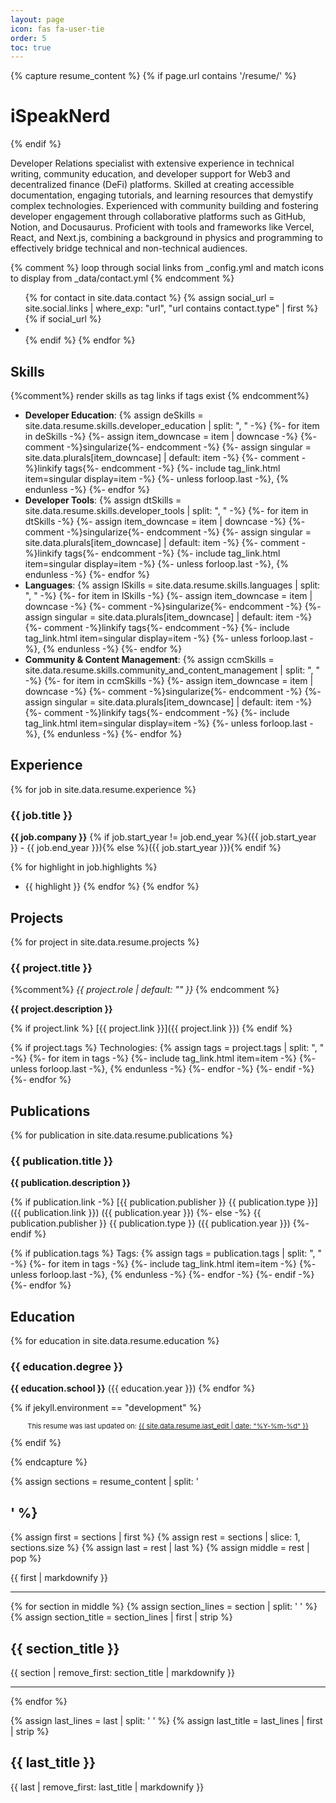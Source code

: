 ```yaml
---
layout: page
icon: fas fa-user-tie
order: 5
toc: true
---
```


{% capture resume_content %}
{% if page.url contains '/resume/' %} 
# iSpeakNerd
{% endif %}

<div id="resume-summary">Developer Relations specialist with extensive experience in technical writing, community education, and developer support for Web3 and decentralized finance (DeFi) platforms. Skilled at creating accessible documentation, engaging tutorials, and learning resources that demystify complex technologies. Experienced with community building and fostering developer engagement through collaborative platforms such as GitHub, Notion, and Docusaurus. Proficient with tools and frameworks like Vercel, React, and Next.js, combining a background in physics and programming to effectively bridge technical and non-technical audiences.</div>

{% comment %}
loop through social links from _config.yml and match icons to display from _data/contact.yml
{% endcomment %}


<div class="resume-contact-links">
  <ul class="list-inline">
  {% for contact in site.data.contact %}
    {% assign social_url = site.social.links | where_exp: "url", "url contains contact.type" | first %}
    {% if social_url %}
      <li class="list-inline-item">
      <a href="{{ social_url }}" {% unless contact.noblank %}target="_blank" rel="noopener noreferrer"{% endunless %} class="no-underline">
        <i class="{{ contact.icon }} resume-contact-icon"></i>
      </a>
      </li>
    {% endif %}
  {% endfor %}
  </ul>
</div>

## Skills

{%comment%}
render skills as tag links if tags exist
{% endcomment%}
- **Developer Education**: {% assign deSkills = site.data.resume.skills.developer_education | split: ", " -%}
{%- for item in deSkills -%}
  {%- assign item_downcase = item | downcase -%}
  {%- comment -%}singularize{%- endcomment -%}
  {%- assign singular = site.data.plurals[item_downcase] | default: item -%} 
  {%- comment -%}linkify tags{%- endcomment -%}
  {%- include tag_link.html item=singular display=item -%}
  {%- unless forloop.last -%}, {% endunless -%}
{%- endfor %}
- **Developer Tools**: {% assign dtSkills = site.data.resume.skills.developer_tools | split: ", " -%}
{%- for item in dtSkills -%}
  {%- assign item_downcase = item | downcase -%}
  {%- comment -%}singularize{%- endcomment -%}
  {%- assign singular = site.data.plurals[item_downcase] | default: item -%} 
  {%- comment -%}linkify tags{%- endcomment -%}
  {%- include tag_link.html item=singular display=item -%}
  {%- unless forloop.last -%}, {% endunless -%}
{%- endfor %}
- **Languages**: {% assign lSkills = site.data.resume.skills.languages | split: ", " -%}
{%- for item in lSkills -%}
  {%- assign item_downcase = item | downcase -%}
  {%- comment -%}singularize{%- endcomment -%}
  {%- assign singular = site.data.plurals[item_downcase] | default: item -%} 
  {%- comment -%}linkify tags{%- endcomment -%}
  {%- include tag_link.html item=singular display=item -%}
  {%- unless forloop.last -%}, {% endunless -%}
{%- endfor %}
- **Community & Content Management**: {% assign ccmSkills = site.data.resume.skills.community_and_content_management | split: ", " -%}
{%- for item in ccmSkills -%}
  {%- assign item_downcase = item | downcase -%}
  {%- comment -%}singularize{%- endcomment -%}
  {%- assign singular = site.data.plurals[item_downcase] | default: item -%} 
  {%- comment -%}linkify tags{%- endcomment -%}
  {%- include tag_link.html item=singular display=item -%}
  {%- unless forloop.last -%}, {% endunless -%}
{%- endfor %}

## Experience

{% for job in site.data.resume.experience %}
### {{ job.title }}
<!-- {: #{{ job.title | slugify }} } -->
**{{ job.company }}** {% if job.start_year != job.end_year %}({{ job.start_year }} - {{ job.end_year }}){% else %}({{ job.start_year }}){% endif %}

{% for highlight in job.highlights %}
- {{ highlight }}
{% endfor %}
{% endfor %}

## Projects

{% for project in site.data.resume.projects %}
### {{ project.title }}
{%comment%} _{{ project.role | default: "" }}_ {% endcomment %}

**{{ project.description }}**

{% if project.link %} [{{ project.link }}]({{ project.link }}) {% endif %}

{% if project.tags %}
Technologies: {% assign tags = project.tags | split: ", " -%}
  {%- for item in tags -%}
    {%- include tag_link.html item=item -%}
    {%- unless forloop.last -%}, {% endunless -%}
  {%- endfor -%}
{%- endif -%}
{%- endfor %}

## Publications

{% for publication in site.data.resume.publications %}
### {{ publication.title }}

**{{ publication.description }}**

{% if publication.link -%} [{{ publication.publisher }} {{ publication.type }}]({{ publication.link }}) ({{ publication.year }}) 
  {%- else -%} {{ publication.publisher }} {{ publication.type }} ({{ publication.year }})
{%- endif %} 

{% if publication.tags %}
Tags: {% assign tags = publication.tags | split: ", " -%}
  {%- for item in tags -%}
    {%- include tag_link.html item=item -%}
    {%- unless forloop.last -%}, {% endunless -%}
  {%- endfor -%}
{%- endif -%}
{%- endfor %}

## Education

{% for education in site.data.resume.education %}
### {{ education.degree }}
<!-- {: #{{ education.degree | slugify }} } -->
**{{ education.school }}** ({{ education.year }})
{% endfor %}

{% if jekyll.environment == "development" %}
<div class="updated-on" style="text-align: center; font-size: 11px;">
  <p>
    This resume was last updated on: <a href="{{ site.data.resume.last_commit_url }}" target="_blank" rel="noopener noreferrer">{{ site.data.resume.last_edit | date: "%Y-%m-%d" }}</a>
  </p>
</div>
{% endif %}

{% endcapture %}

<!-- destructure sections, split on md h2 -->
{% assign sections = resume_content | split: '
## ' %}
{% assign first = sections | first %}
{% assign rest = sections | slice: 1, sections.size %}
{% assign last = rest | last %}
{% assign middle = rest | pop %}

<!-- rebuild with section wrappers in document structure -->

<section class="resume-section" id="resume-summary">
{{ first | markdownify }}
</section>

<hr class="resume-section-divider">

{% for section in middle %}
{% assign section_lines = section | split: '
' %}
{% assign section_title = section_lines | first | strip %}
<section class="resume-section" id="{{ section_title | slugify }}">
<h2>{{ section_title }}</h2>
{{ section | remove_first: section_title | markdownify }}
</section>
<hr class="resume-section-divider">
{% endfor %}

{% assign last_lines = last | split: '
' %}
{% assign last_title = last_lines | first | strip %}
<section class="resume-section final-section" id="{{ last_title | slugify }}">
<h2>{{ last_title }}</h2>
{{ last | remove_first: last_title | markdownify }}
</section>
